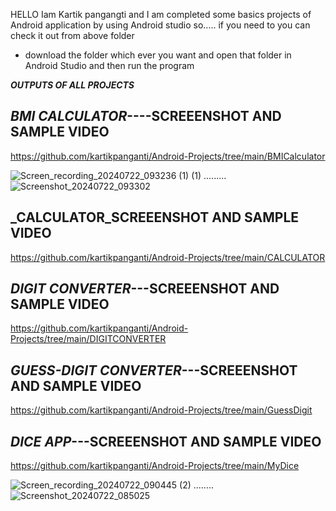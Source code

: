HELLO Iam Kartik pangangti 
and I am completed some basics projects of Android application by using Android studio
so.....
  if you need to you can check it out from above folder 
  - download the folder which ever you want and open that folder in Android Studio and then run the program



**_OUTPUTS OF ALL PROJECTS_**


**_BMI CALCULATOR_----SCREEENSHOT AND SAMPLE VIDEO**
--------------------------------
https://github.com/kartikpanganti/Android-Projects/tree/main/BMICalculator

![Screen_recording_20240722_093236 (1) (1)](https://github.com/user-attachments/assets/273e83d0-47a7-48e6-b18a-b542db0486a6) ......... ![Screenshot_20240722_093302](https://github.com/user-attachments/assets/a19982b9-eb39-4278-a92a-ba11256ae80a)


**_CALCULATOR_SCREEENSHOT AND SAMPLE VIDEO**
--------------------------------
https://github.com/kartikpanganti/Android-Projects/tree/main/CALCULATOR



**_DIGIT CONVERTER_---SCREEENSHOT AND SAMPLE VIDEO**
--------------------------------
https://github.com/kartikpanganti/Android-Projects/tree/main/DIGITCONVERTER


**_GUESS-DIGIT CONVERTER_---SCREEENSHOT AND SAMPLE VIDEO**
--------------------------------
https://github.com/kartikpanganti/Android-Projects/tree/main/GuessDigit


**_DICE APP_---SCREEENSHOT AND SAMPLE VIDEO**
--------------------------------
https://github.com/kartikpanganti/Android-Projects/tree/main/MyDice

![Screen_recording_20240722_090445 (2)](https://github.com/user-attachments/assets/b5d68cef-81f3-4c71-be6c-05e789ab4f0d) ........ ![Screenshot_20240722_085025](https://github.com/user-attachments/assets/0e015e88-67d6-4ac3-8092-37fe21d7ccad)
